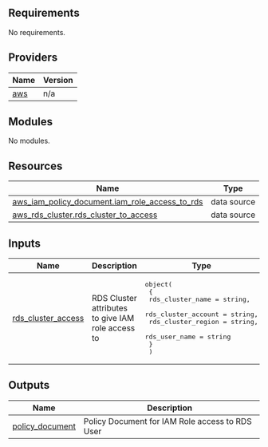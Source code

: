 <!-- BEGIN_TF_DOCS -->
## Requirements

No requirements.

## Providers

| Name | Version |
|------|---------|
| <a name="provider_aws"></a> [aws](#provider\_aws) | n/a |

## Modules

No modules.

## Resources

| Name | Type |
|------|------|
| [aws_iam_policy_document.iam_role_access_to_rds](https://registry.terraform.io/providers/hashicorp/aws/latest/docs/data-sources/iam_policy_document) | data source |
| [aws_rds_cluster.rds_cluster_to_access](https://registry.terraform.io/providers/hashicorp/aws/latest/docs/data-sources/rds_cluster) | data source |

## Inputs

| Name | Description | Type | Default | Required |
|------|-------------|------|---------|:--------:|
| <a name="input_rds_cluster_access"></a> [rds\_cluster\_access](#input\_rds\_cluster\_access) | RDS Cluster attributes to give IAM role access to | <pre>object(<br>    {<br>      rds_cluster_name    = string,<br>      rds_cluster_account = string,<br>      rds_cluster_region  = string,<br>      rds_user_name       = string<br>    }<br>  )</pre> | n/a | yes |

## Outputs

| Name | Description |
|------|-------------|
| <a name="output_policy_document"></a> [policy\_document](#output\_policy\_document) | Policy Document for IAM Role access to RDS User |
<!-- END_TF_DOCS -->